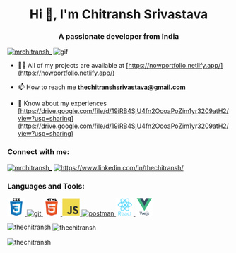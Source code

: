 <h1 align="center">Hi 👋, I'm Chitransh Srivastava</h1>
<h3 align="center">A passionate developer from India</h3>
<img src="https://user-images.githubusercontent.com/55389276/140866485-8fb1c876-9a8f-4d6a-98dc-08c4981eaf70.gif"
    alt="gif" width="400" align="right">
<p align="left"> <a href="https://twitter.com/mrchitransh_" target="blank"><img src="https://img.shields.io/twitter/follow/mrchitransh_?logo=twitter&style=for-the-badge" alt="mrchitransh_" /></a> </p>

- 👨‍💻 All of my projects are available at [https://nowportfolio.netlify.app/](https://nowportfolio.netlify.app/)

- 📫 How to reach me **thechitranshsrivastava@gmail.com**

- 📄 Know about my experiences [https://drive.google.com/file/d/19iRB4SjU4fn2OooaPoZim1yr3209atH2/view?usp=sharing](https://drive.google.com/file/d/19iRB4SjU4fn2OooaPoZim1yr3209atH2/view?usp=sharing)

<h3 align="left">Connect with me:</h3>
<p align="left">
<a href="https://twitter.com/mrchitransh_" target="blank"><img align="center" src="https://raw.githubusercontent.com/rahuldkjain/github-profile-readme-generator/master/src/images/icons/Social/twitter.svg" alt="mrchitransh_" height="30" width="40" /></a>
<a href="https://linkedin.com/in/https://www.linkedin.com/in/thechitransh/" target="blank"><img align="center" src="https://raw.githubusercontent.com/rahuldkjain/github-profile-readme-generator/master/src/images/icons/Social/linked-in-alt.svg" alt="https://www.linkedin.com/in/thechitransh/" height="30" width="40" /></a>
</p>

<h3 align="left">Languages and Tools:</h3>
<p align="left"> <a href="https://www.w3schools.com/css/" target="_blank" rel="noreferrer"> <img src="https://raw.githubusercontent.com/devicons/devicon/master/icons/css3/css3-original-wordmark.svg" alt="css3" width="40" height="40"/> </a> <a href="https://git-scm.com/" target="_blank" rel="noreferrer"> <img src="https://www.vectorlogo.zone/logos/git-scm/git-scm-icon.svg" alt="git" width="40" height="40"/> </a> <a href="https://www.w3.org/html/" target="_blank" rel="noreferrer"> <img src="https://raw.githubusercontent.com/devicons/devicon/master/icons/html5/html5-original-wordmark.svg" alt="html5" width="40" height="40"/> </a> <a href="https://developer.mozilla.org/en-US/docs/Web/JavaScript" target="_blank" rel="noreferrer"> <img src="https://raw.githubusercontent.com/devicons/devicon/master/icons/javascript/javascript-original.svg" alt="javascript" width="40" height="40"/> </a> <a href="https://postman.com" target="_blank" rel="noreferrer"> <img src="https://www.vectorlogo.zone/logos/getpostman/getpostman-icon.svg" alt="postman" width="40" height="40"/> </a> <a href="https://reactjs.org/" target="_blank" rel="noreferrer"> <img src="https://raw.githubusercontent.com/devicons/devicon/master/icons/react/react-original-wordmark.svg" alt="react" width="40" height="40"/> </a> <a href="https://vuejs.org/" target="_blank" rel="noreferrer"> <img src="https://raw.githubusercontent.com/devicons/devicon/master/icons/vuejs/vuejs-original-wordmark.svg" alt="vuejs" width="40" height="40"/> </a> </p>

<p><img align="left" src="https://github-readme-stats.vercel.app/api/top-langs?username=thechitransh&show_icons=true&locale=en&layout=compact" alt="thechitransh" /></p>

<p>&nbsp;<img align="center" src="https://github-readme-stats.vercel.app/api?username=thechitransh&show_icons=true&locale=en" alt="thechitransh" /></p>

<p><img align="center" src="https://github-readme-streak-stats.herokuapp.com/?user=thechitransh&" alt="thechitransh" /></p>
